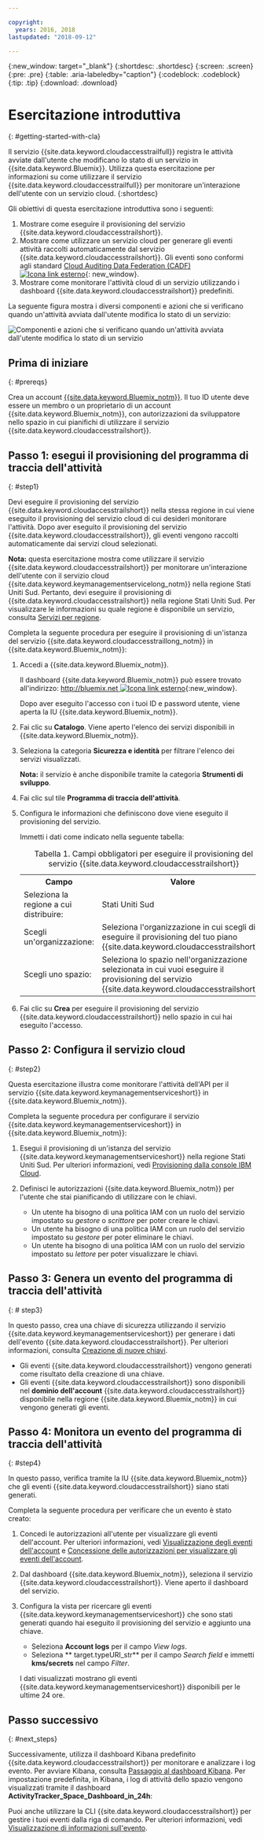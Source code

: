 ```yaml
---

copyright:
  years: 2016, 2018
lastupdated: "2018-09-12"

---
```


{:new_window: target="_blank"}
{:shortdesc: .shortdesc}
{:screen: .screen}
{:pre: .pre}
{:table: .aria-labeledby="caption"}
{:codeblock: .codeblock}
{:tip: .tip}
{:download: .download}


# Esercitazione introduttiva
{: #getting-started-with-cla}

Il servizio {{site.data.keyword.cloudaccesstrailfull}} registra le attività avviate dall'utente che modificano lo stato di un servizio in {{site.data.keyword.Bluemix}}. Utilizza questa esercitazione per informazioni su come utilizzare il servizio {{site.data.keyword.cloudaccesstrailfull}} per monitorare un'interazione dell'utente con un servizio cloud. 
{:shortdesc}

Gli obiettivi di questa esercitazione introduttiva sono i seguenti:

1. Mostrare come eseguire il provisioning del servizio {{site.data.keyword.cloudaccesstrailshort}}.
2. Mostrare come utilizzare un servizio cloud per generare gli eventi attività raccolti automaticamente dal servizio {{site.data.keyword.cloudaccesstrailshort}}. Gli eventi sono conformi agli standard [Cloud Auditing Data Federation (CADF) ![Icona link esterno](../../icons/launch-glyph.svg "Icona link esterno")](https://www.dmtf.org/sites/default/files/standards/documents/DSP0262_1.0.0.pdf){: new_window}.
3. Mostrare come monitorare l'attività cloud di un servizio utilizzando i dashboard {{site.data.keyword.cloudaccesstrailshort}} predefiniti.

La seguente figura mostra i diversi componenti e azioni che si verificano quando un'attività avviata dall'utente modifica lo stato di un servizio:

![Componenti e azioni che si verificano quando un'attività avviata dall'utente modifica lo stato di un servizio](images/AT_f1.png "Componenti e azioni che si verificano quando un'attività avviata dall'utente modifica lo stato di un servizio")



## Prima di iniziare
{: #prereqs}

Crea un account [{{site.data.keyword.Bluemix_notm}}](https://console.bluemix.net/registration/). Il tuo ID utente deve essere un membro o un proprietario di un account {{site.data.keyword.Bluemix_notm}}, con autorizzazioni da sviluppatore nello spazio in cui pianifichi di utilizzare il servizio {{site.data.keyword.cloudaccesstrailshort}}.


## Passo 1: esegui il provisioning del programma di traccia dell'attività
{: #step1}

Devi eseguire il provisioning del servizio {{site.data.keyword.cloudaccesstrailshort}} nella stessa regione in cui viene eseguito il provisioning del servizio cloud di cui desideri monitorare l'attività. Dopo aver eseguito il provisioning del servizio {{site.data.keyword.cloudaccesstrailshort}}, gli eventi vengono raccolti automaticamente dai servizi cloud selezionati.  

**Nota:** questa esercitazione mostra come utilizzare il servizio {{site.data.keyword.cloudaccesstrailshort}} per monitorare un'interazione dell'utente con il servizio cloud {{site.data.keyword.keymanagementservicelong_notm}} nella regione Stati Uniti Sud. Pertanto, devi eseguire il provisioning di {{site.data.keyword.cloudaccesstrailshort}} nella regione Stati Uniti Sud. Per visualizzare le informazioni su quale regione è disponibile un servizio, consulta [Servizi per regione](/docs/resources/services_region.html#services_region).

Completa la seguente procedura per eseguire il provisioning di un'istanza del servizio {{site.data.keyword.cloudaccesstraillong_notm}} in {{site.data.keyword.Bluemix_notm}}:

1. Accedi a {{site.data.keyword.Bluemix_notm}}.

    Il dashboard {{site.data.keyword.Bluemix_notm}} può essere trovato all'indirizzo: [http://bluemix.net ![Icona link esterno](../../icons/launch-glyph.svg "Icona link esterno")](http://bluemix.net){:new_window}.
    
	Dopo aver eseguito l'accesso con i tuoi ID e password utente, viene aperta la IU {{site.data.keyword.Bluemix_notm}}.

2. Fai clic su **Catalogo**. Viene aperto l'elenco dei servizi disponibili in {{site.data.keyword.Bluemix_notm}}.

3. Seleziona la categoria **Sicurezza e identità** per filtrare l'elenco dei servizi visualizzati.

    **Nota:** il servizio è anche disponibile tramite la categoria **Strumenti di sviluppo**.

4. Fai clic sul tile **Programma di traccia dell'attività**. 

5. Configura le informazioni che definiscono dove viene eseguito il provisioning del servizio. 

    Immetti i dati come indicato nella seguente tabella: 

    <table>
	  <caption>Tabella 1. Campi obbligatori per eseguire il provisioning del servizio {{site.data.keyword.cloudaccesstrailshort}}</caption>
	  <tr>
	    <th width="50%">Campo</th>
		<th width="50%">Valore</th>
	  </tr>
	  <tr>
	    <td>Seleziona la regione a cui distribuire:</td>
		<td>Stati Uniti Sud</td>
	  </tr>
	  <tr>
	    <td>Scegli un'organizzazione:</td>
		<td>Seleziona l'organizzazione in cui scegli di eseguire il provisioning del tuo piano {{site.data.keyword.cloudaccesstrailshort}}.</td>
	  </tr>
	  <tr>
	    <td>Scegli uno spazio:</td>
		<td>Seleziona lo spazio nell'organizzazione selezionata in cui vuoi eseguire il provisioning del servizio {{site.data.keyword.cloudaccesstrailshort}}. </td>
	  </tr>
	</table>

6. Fai clic su **Crea** per eseguire il provisioning del servizio {{site.data.keyword.cloudaccesstrailshort}} nello spazio in cui hai eseguito l'accesso.
   

## Passo 2:  Configura il servizio cloud  
{: #step2}

Questa esercitazione illustra come monitorare l'attività dell'API per il servizio {{site.data.keyword.keymanagementserviceshort}} in {{site.data.keyword.Bluemix_notm}}.

Completa la seguente procedura per configurare il servizio {{site.data.keyword.keymanagementserviceshort}} in {{site.data.keyword.Bluemix_notm}}:

1. Esegui il provisioning di un'istanza del servizio {{site.data.keyword.keymanagementserviceshort}} nella regione Stati Uniti Sud. Per ulteriori informazioni, vedi [Provisioning dalla console IBM Cloud](/docs/services/key-protect/provision.html#provision).

2. Definisci le autorizzazioni {{site.data.keyword.Bluemix_notm}} per l'utente che stai pianificando di utilizzare con le chiavi. 

    * Un utente ha bisogno di una politica IAM con un ruolo del servizio impostato su *gestore* o *scrittore* per poter creare le chiavi.
	* Un utente ha bisogno di una politica IAM con un ruolo del servizio impostato su *gestore* per poter eliminare le chiavi.
	* Un utente ha bisogno di una politica IAM con un ruolo del servizio impostato su *lettore* per poter visualizzare le chiavi. 


## Passo 3: Genera un evento del programma di traccia dell'attività
{: # step3}

In questo passo, crea una chiave di sicurezza utilizzando il servizio {{site.data.keyword.keymanagementserviceshort}} per generare i dati dell'evento
{{site.data.keyword.cloudaccesstrailshort}}. Per ulteriori informazioni, consulta [Creazione di nuove chiavi](/docs/services/key-protect/create-standard-keys.html#create-standard-keys).

* Gli eventi {{site.data.keyword.cloudaccesstrailshort}} vengono generati come risultato della creazione di una chiave.
* Gli eventi {{site.data.keyword.cloudaccesstrailshort}} sono disponibili nel **dominio dell'account** {{site.data.keyword.cloudaccesstrailshort}} disponibile nella regione {{site.data.keyword.Bluemix_notm}} in cui vengono generati gli eventi.  

## Passo 4: Monitora un evento del programma di traccia dell'attività
{: #step4}

In questo passo, verifica tramite la IU {{site.data.keyword.Bluemix_notm}} che gli eventi {{site.data.keyword.cloudaccesstrailshort}} siano stati generati.

Completa la seguente procedura per verificare che un evento è stato creato:

1. Concedi le autorizzazioni all'utente per visualizzare gli eventi dell'account. Per ulteriori informazioni, vedi [Visualizzazione degli eventi dell'account](/docs/services/cloud-activity-tracker/how-to/manage-events-ui/viewing_events.html#account_events) e [Concessione delle autorizzazioni per visualizzare gli eventi dell'account](/docs/services/cloud-activity-tracker/how-to/grant_permissions.html#grant_acc_events).

2. Dal dashboard {{site.data.keyword.Bluemix_notm}}, seleziona il servizio {{site.data.keyword.cloudaccesstrailshort}}. Viene aperto il dashboard del servizio.

3. Configura la vista per ricercare gli eventi {{site.data.keyword.keymanagementserviceshort}} che sono stati generati quando hai eseguito il provisioning del servizio e aggiunto una chiave.

    * Seleziona **Account logs** per il campo *View logs*.
    * Seleziona ** target.typeURI_str** per il campo *Search field* e immetti **kms/secrets** nel campo *Filter*.
	
    I dati visualizzati mostrano gli eventi {{site.data.keyword.keymanagementserviceshort}} disponibili per le ultime 24 ore. 
	


## Passo successivo
{: #next_steps}

Successivamente, utilizza il dashboard Kibana predefinito {{site.data.keyword.cloudaccesstrailshort}} per monitorare e analizzare i log evento. Per avviare Kibana, consulta [Passaggio al dashboard Kibana](/docs/services/cloud-activity-tracker/how-to/manage-events-ui/launch_kibana.html#launch_kibana). Per impostazione predefinita, in Kibana, i log di attività dello spazio vengono visualizzati tramite il dashboard **ActivityTracker_Space_Dashboard_in_24h**:

Puoi anche utilizzare la CLI {{site.data.keyword.cloudaccesstrailshort}} per gestire i tuoi eventi dalla riga di comando. Per ulteriori informazioni, vedi [Visualizzazione di informazioni sull'evento](/docs/services/cloud-activity-tracker/how-to/viewing_event_information.html#viewing_event_status).



